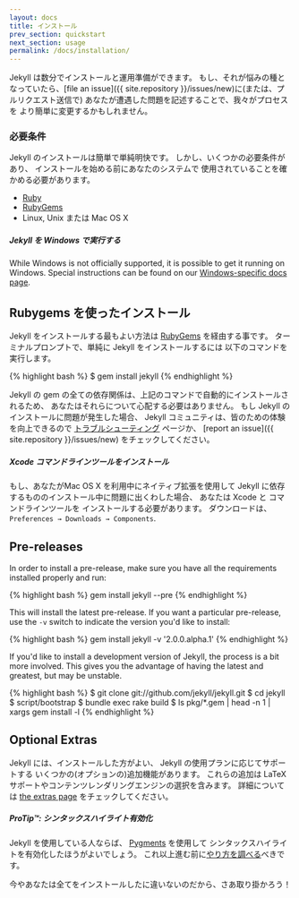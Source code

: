 ```yaml
---
layout: docs
title: インストール
prev_section: quickstart
next_section: usage
permalink: /docs/installation/
---
```


<!--original
---
layout: docs
title: Installation
prev_section: quickstart
next_section: usage
permalink: /docs/installation/
---
-->

Jekyll は数分でインストールと運用準備ができます。
もし、それが悩みの種となっていたら、[file an 
issue]({{ site.repository }}/issues/new)に(または、プルリクエスト送信で)
あなたが遭遇した問題を記述することで、我々がプロセスを
より簡単に変更するかもしれません。

<!--original
Getting Jekyll installed and ready-to-go should only take a few minutes. If it
ever becomes a pain in the ass, please [file an
issue]({{ site.repository }}/issues/new) (or submit a pull request)
describing the issue you encountered and how we might make the process easier.
-->

### 必要条件

<!--original
### Requirements
-->

Jekyll のインストールは簡単で単純明快です。
しかし、いくつかの必要条件があり、
インストールを始める前にあなたのシステムで
使用されていることを確かめる必要があります。

<!--original
Installing Jekyll is easy and straight-forward, but there are a few requirements
you’ll need to make sure your system has before you start.
-->

- [Ruby](http://www.ruby-lang.org/en/downloads/)
- [RubyGems](http://rubygems.org/pages/download)
- Linux, Unix または Mac OS X

<!--original
- [Ruby](http://www.ruby-lang.org/en/downloads/)
- [RubyGems](http://rubygems.org/pages/download)
- Linux, Unix, or Mac OS X
-->

<div class="note info">
  <h5>Jekyll を Windows で実行する</h5>
  <p>
    While Windows is not officially supported, it is possible to get it running
    on Windows. Special instructions can be found on our
    <a href="../windows/#installation">Windows-specific docs page</a>.
  </p>
</div>

<!--original
<div class="note info">
  <h5>Running Jekyll on Windows</h5>
  <p>
    While Windows is not officially supported, it is possible to get it running
    on Windows. Special instructions can be found on our
    <a href="../windows/#installation">Windows-specific docs page</a>.
  </p>
</div>
-->

## Rubygems を使ったインストール

<!--original
## Install with RubyGems
-->

Jekyll をインストールする最もよい方法は
[RubyGems](http://docs.rubygems.org/read/chapter/3) を経由する事です。
ターミナルプロンプトで、単純に Jekyll をインストールするには
以下のコマンドを実行します。

<!--original
The best way to install Jekyll is via
[RubyGems](http://docs.rubygems.org/read/chapter/3). At the terminal prompt,
simply run the following command to install Jekyll:
-->

{% highlight bash %}
$ gem install jekyll
{% endhighlight %}

<!--original
{% highlight bash %}
$ gem install jekyll
{% endhighlight %}
-->

Jekyll の gem の全ての依存関係は、上記のコマンドで自動的にインストールされるため、
あなたはそれらについて心配する必要はありません。
もし Jekyll のインストールに問題が発生した場合、
Jekyll コミュニティは、皆のための体験を向上できるので
[トラブルシューティング](../troubleshooting/) ページか、
[report an issue]({{ site.repository }}/issues/new) をチェックしてください。

<!--original
All of Jekyll’s gem dependencies are automatically installed by the above
command, so you won’t have to worry about them at all. If you have problems
installing Jekyll, check out the [troubleshooting](../troubleshooting/) page or
[report an issue]({{ site.repository }}/issues/new) so the Jekyll
community can improve the experience for everyone.
-->

<div class="note info">
  <h5>Xcode コマンドラインツールをインストール</h5>
  <p>
    もし、あなたがMac OS X を利用中にネイティブ拡張を使用して
    Jekyll に依存するもののインストール中に問題に出くわした場合、
    あなたは Xcode と コマンドラインツールを
    インストールする必要があります。
    ダウンロードは、
    <code>Preferences &#8594; Downloads &#8594; Components</code>.
  </p>
</div>

<!--original
<div class="note info">
  <h5>Installing Xcode Command-Line Tools</h5>
  <p>
    If you run into issues installing Jekyll's dependencies which make use of
    native extensions and are using Mac OS X, you will need to install Xcode
    and the Command-Line Tools it ships with. Download in
    <code>Preferences &#8594; Downloads &#8594; Components</code>.
  </p>
</div>
-->

## Pre-releases

<!--original
## Pre-releases
-->

In order to install a pre-release, make sure you have all the requirements
installed properly and run:

<!--original
In order to install a pre-release, make sure you have all the requirements
installed properly and run:
-->

{% highlight bash %}
gem install jekyll --pre
{% endhighlight %}

<!--original
{% highlight bash %}
gem install jekyll --pre
{% endhighlight %}
-->

This will install the latest pre-release. If you want a particular pre-release,
use the `-v` switch to indicate the version you'd like to install:

<!--original
This will install the latest pre-release. If you want a particular pre-release,
use the `-v` switch to indicate the version you'd like to install:
-->

{% highlight bash %}
gem install jekyll -v '2.0.0.alpha.1'
{% endhighlight %}

<!--original
{% highlight bash %}
gem install jekyll -v '2.0.0.alpha.1'
{% endhighlight %}
-->

If you'd like to install a development version of Jekyll, the process is a bit
more involved. This gives you the advantage of having the latest and greatest,
but may be unstable.

<!--original
If you'd like to install a development version of Jekyll, the process is a bit
more involved. This gives you the advantage of having the latest and greatest,
but may be unstable.
-->

{% highlight bash %}
$ git clone git://github.com/jekyll/jekyll.git
$ cd jekyll
$ script/bootstrap
$ bundle exec rake build
$ ls pkg/*.gem | head -n 1 | xargs gem install -l
{% endhighlight %}

<!--original
{% highlight bash %}
$ git clone git://github.com/jekyll/jekyll.git
$ cd jekyll
$ script/bootstrap
$ bundle exec rake build
$ ls pkg/*.gem | head -n 1 | xargs gem install -l
{% endhighlight %}
-->

## Optional Extras

<!--original
## Optional Extras
-->

Jekyll には、インストールした方がよい、 Jekyll の使用プランに応じてサポートする
いくつかの(オプションの)追加機能があります。
これらの追加は LaTeX サポートやコンテンツレンダリングエンジンの選択を含みます。
詳細については [the extras page](../extras/) をチェックしてください。

<!--original
There are a number of (optional) extra features that Jekyll supports that you
may want to install, depending on how you plan to use Jekyll. These extras
include LaTeX support, and the use of alternative content rendering engines.
Check out [the extras page](../extras/) for more information.
-->

<div class="note">
  <h5>ProTip™: シンタックスハイライト有効化</h5>
  <p>
    Jekyll を使用している人ならば、 <a href="http://pygments.org/">Pygments</a> を使用して
    シンタックスハイライトを有効化したほうがよいでしょう。
    これ以上進む前に<a href="../templates/#code_snippet_highlighting">やり方を調べる</a>べきです。
  </p>
</div>

<!--original
<div class="note">
  <h5>ProTip™: Enable Syntax Highlighting</h5>
  <p>
    If you’re the kind of person who is using Jekyll, then chances are you’ll
    want to enable syntax highlighting using <a href="http://pygments.org/">Pygments</a>
    or <a href="https://github.com/jayferd/rouge">Rouge</a>. You should really
    <a href="../templates/#code_snippet_highlighting">check out how to
    do that</a> before you go any farther.
  </p>
</div>
-->

今やあなたは全てをインストールしたに違いないのだから、さあ取り掛かろう！

<!--original
Now that you’ve got everything installed, let’s get to work!
-->
